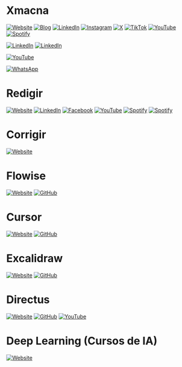 # Xmacna

[![Website](https://img.shields.io/badge/Website-xmacna.ai-blue?style=flat-square&logo=safari)](https://xmacna.ai/)
[![Blog](https://img.shields.io/badge/Blog-XMACNA-blue?style=flat-square&logo=safari)](https://xmacna.ai/posts)
[![LinkedIn](https://img.shields.io/badge/LinkedIn-XMACNA-blue?style=flat-square&logo=linkedin)](https://www.linkedin.com/company/xmacna/)
[![Instagram](https://img.shields.io/badge/Instagram-xmacna-E4405F?style=flat-square&logo=instagram&logoColor=white)](https://www.instagram.com/xmacna)
[![X](https://img.shields.io/badge/X-xmacna-000000?style=flat-square&logo=x&logoColor=white)](https://x.com/xmacna)
[![TikTok](https://img.shields.io/badge/TikTok-xmacna-000000?style=flat-square&logo=tiktok&logoColor=white)](https://www.tiktok.com/@xmacna)
[![YouTube](https://img.shields.io/badge/YouTube-XMACNA-red?style=flat-square&logo=youtube)](https://www.youtube.com/@XMACNA)
[![Spotify](https://img.shields.io/badge/Spotify-Podcast%20XMACNA-green?style=flat-square&logo=spotify)](https://open.spotify.com/show/2XRgbWX1lcjSQw23wpMMeM)

[![LinkedIn](https://img.shields.io/badge/LinkedIn-Rafael%20Reis-blue?style=flat-square&logo=linkedin)](https://www.linkedin.com/in/raffareis/)
[![LinkedIn](https://img.shields.io/badge/LinkedIn-Lucca%20Carvalho-blue?style=flat-square&logo=linkedin)](https://www.linkedin.com/in/lucca-noronha-carvalho/)

[![YouTube](https://img.shields.io/badge/YouTube-Palestra%20IA%20-red?style=flat-square&logo=youtube)](https://www.youtube.com/watch?v=NepJ20gMSYQ)

[![WhatsApp](https://img.shields.io/badge/WhatsApp-Fale%20com%20o%20Hermes-green?style=flat-square&logo=whatsapp)](https://api.whatsapp.com/send/?phone=554891960628&text=Ol%C3%A1%2C+quem+%C3%A9+voc%C3%AA%3F&type=phone_number)

# Redigir

[![Website](https://img.shields.io/badge/Website-plataformaredigir.com.br-blue?style=flat-square&logo=safari)](https://www.plataformaredigir.com.br/)
[![LinkedIn](https://img.shields.io/badge/LinkedIn-plataformaredigir-blue?style=flat-square&logo=linkedin)](https://www.linkedin.com/company/plataformaredigir)
[![Facebook](https://img.shields.io/badge/Facebook-PlataformaRedigir-1877F2?style=flat-square&logo=facebook&logoColor=white)](https://www.facebook.com/PlataformaRedigir)
[![YouTube](https://img.shields.io/badge/YouTube-Redigir-red?style=flat-square&logo=youtube)](https://www.youtube.com/channel/UCuVztILCnsLbwFtaM0CYcag)
[![Spotify](https://img.shields.io/badge/Spotify-Aula%20Magna-green?style=flat-square&logo=spotify)](https://open.spotify.com/show/23N1xaQ6hviYOIwexcsMGG)
[![Spotify](https://img.shields.io/badge/Spotify-Redigir%20para%20Corretores-green?style=flat-square&logo=spotify)](https://open.spotify.com/show/2e9j0X5w57ZWZrGCsOyYPr)

# Corrigir

[![Website](https://img.shields.io/badge/Website-corrigir.ai-blue?style=flat-square&logo=safari)](https://corrigir.ai/)

# Flowise

[![Website](https://img.shields.io/badge/Website-flowiseai.com-blue?style=flat-square&logo=safari)](https://flowiseai.com/)
[![GitHub](https://img.shields.io/badge/GitHub-FlowiseAI%2FFlowise-181717?style=flat-square&logo=github)](https://github.com/FlowiseAI/Flowise)

# Cursor

[![Website](https://img.shields.io/badge/Website-cursor.com-blue?style=flat-square&logo=safari)](https://www.cursor.com/)
[![GitHub](https://img.shields.io/badge/GitHub-getcursor%2Fcursor-181717?style=flat-square&logo=github)](https://github.com/getcursor/cursor)

# Excalidraw

[![Website](https://img.shields.io/badge/Website-excalidraw.com-blue?style=flat-square&logo=safari)](https://excalidraw.com/)
[![GitHub](https://img.shields.io/badge/GitHub-excalidraw%2Fexcalidraw-181717?style=flat-square&logo=github)](https://github.com/excalidraw/excalidraw)

# Directus

[![Website](https://img.shields.io/badge/Website-directus.io-blue?style=flat-square&logo=safari)](https://directus.io/)
[![GitHub](https://img.shields.io/badge/GitHub-directus%2Fdirectus-181717?style=flat-square&logo=github)](https://github.com/directus/directus)
[![YouTube](https://img.shields.io/badge/YouTube-DirectusVideos-red?style=flat-square&logo=youtube)](https://www.youtube.com/@DirectusVideos)

# Deep Learning (Cursos de IA)

[![Website](https://img.shields.io/badge/Website-deeplearning.ai-blue?style=flat-square&logo=safari)](https://learn.deeplearning.ai/)
